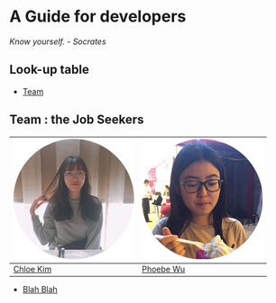 # A Guide for developers 
*Know yourself. - Socrates*

## Look-up table

- [Team](#Team)

## Team : the Job Seekers
[![Chloe Kim](chloe.png)](mailto:minkyun3@andrew.cmu.edu)  | [![Phoebe Wu](pheobe.png)](mailto:minkyun3@andrew.cmu.edu)
---|---
[Chloe Kim](mailto:minkyun3@andrew.cmu.edu) |[Phoebe Wu](mailto:minkyun3@andrew.cmu.edu)

- [Blah Blah](link)